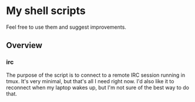 # My shell scripts

Feel free to use them and suggest improvements.

## Overview

### irc

The purpose of the script is to connect to a remote IRC session
running in tmux. It's very minimal, but that's all I need right now.
I'd also like it to reconnect when my laptop wakes up, but I'm not
sure of the best way to do that.
